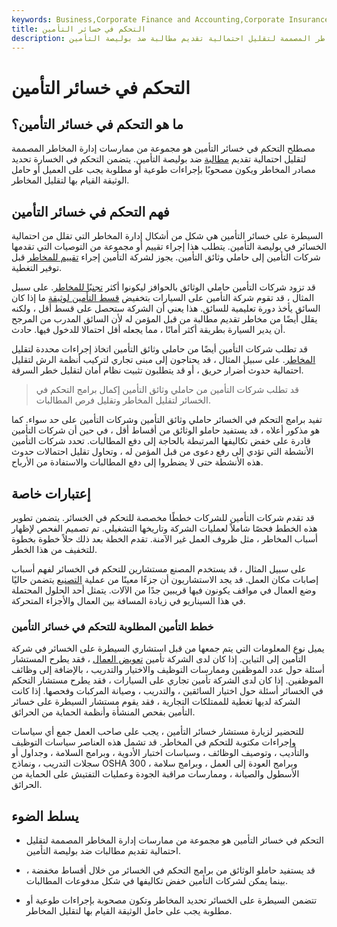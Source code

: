 ```yaml
---
keywords: Business,Corporate Finance and Accounting,Corporate Insurance
title: التحكم في خسائر التأمين
description: التحكم في خسائر التأمين عبارة عن مجموعة من ممارسات إدارة المخاطر المصممة لتقليل احتمالية تقديم مطالبة ضد بوليصة التأمين.
---
```


# التحكم في خسائر التأمين
## ما هو التحكم في خسائر التأمين؟

مصطلح التحكم في خسائر التأمين هو مجموعة من ممارسات إدارة المخاطر المصممة لتقليل احتمالية تقديم [مطالبة](/insurance_claim) ضد بوليصة التأمين. يتضمن التحكم في الخسارة تحديد مصادر المخاطر ويكون مصحوبًا بإجراءات طوعية أو مطلوبة يجب على العميل أو حامل الوثيقة القيام بها لتقليل المخاطر.

## فهم التحكم في خسائر التأمين

السيطرة على خسائر التأمين هي شكل من أشكال إدارة المخاطر التي تقلل من احتمالية الخسائر في بوليصة التأمين. يتطلب هذا إجراء تقييم أو مجموعة من التوصيات التي تقدمها شركات التأمين إلى حاملي وثائق التأمين. يجوز لشركة التأمين إجراء [تقييم للمخاطر](/risk-assessment) قبل توفير التغطية.

قد تزود شركات التأمين حاملي الوثائق بالحوافز ليكونوا أكثر [تجنبًا للمخاطر](/riskaverse). على سبيل المثال ، قد تقوم شركة التأمين على السيارات بتخفيض [قسط التأمين لوثيقة](/premium) ما إذا كان السائق يأخذ دورة تعليمية للسائق. هذا يعني أن الشركة ستحصل على قسط أقل ، ولكنه يقلل أيضًا من مخاطر تقديم مطالبة من قبل المؤمن له لأن السائق المدرب من المرجح أن يدير السيارة بطريقة أكثر أمانًا ، مما يجعله أقل احتمالا للدخول فيها. حادث.

قد تطلب شركات التأمين أيضًا من حاملي وثائق التأمين اتخاذ إجراءات محددة لتقليل [المخاطر](/risk). على سبيل المثال ، قد يحتاجون إلى مبنى تجاري لتركيب أنظمة الرش لتقليل احتمالية حدوث أضرار حريق ، أو قد يتطلبون تثبيت نظام أمان لتقليل خطر السرقة.

> قد تطلب شركات التأمين من حاملي وثائق التأمين إكمال برامج التحكم في الخسائر لتقليل المخاطر وتقليل فرص المطالبات.

>

تفيد برامج التحكم في الخسائر حاملي وثائق التأمين وشركات التأمين على حد سواء. كما هو مذكور أعلاه ، قد يستفيد حاملو الوثائق من أقساط أقل ، في حين أن شركات التأمين قادرة على خفض تكاليفها المرتبطة بالحاجة إلى دفع المطالبات. تحدد شركات التأمين الأنشطة التي تؤدي إلى رفع دعوى من قبل المؤمن له ، وتحاول تقليل احتمالات حدوث هذه الأنشطة حتى لا يضطروا إلى دفع المطالبات والاستفادة من الأرباح.

## إعتبارات خاصة

قد تقدم شركات التأمين للشركات خططًا مخصصة للتحكم في الخسائر. يتضمن تطوير هذه الخطط فحصًا شاملاً لعمليات الشركة وتاريخها التشغيلي. تم تصميم الفحص لإظهار أسباب المخاطر ، مثل ظروف العمل غير الآمنة. تقدم الخطة بعد ذلك حلاً خطوة بخطوة للتخفيف من هذا الخطر.

على سبيل المثال ، قد يستخدم المصنع مستشارين للتحكم في الخسائر لفهم أسباب إصابات مكان العمل. قد يجد الاستشاريون أن جزءًا معينًا من عملية [التصنيع](/manufacturing) يتضمن حاليًا وضع العمال في مواقف يكونون فيها قريبين جدًا من الآلات. يتمثل أحد الحلول المحتملة في هذا السيناريو في زيادة المسافة بين العمال والأجزاء المتحركة.

### خطط التأمين المطلوبة للتحكم في خسائر التأمين

يميل نوع المعلومات التي يتم جمعها من قبل استشاري السيطرة على الخسائر في شركة التأمين إلى التباين. إذا كان لدى الشركة تأمين [تعويض العمال](/workers-compensation) ، فقد يطرح المستشار أسئلة حول عدد الموظفين وممارسات التوظيف والاختيار والتدريب ، بالإضافة إلى وظائف الموظفين. إذا كان لدى الشركة تأمين تجاري على السيارات ، فقد يطرح مستشار التحكم في الخسائر أسئلة حول اختيار السائقين ، والتدريب ، وصيانة المركبات وفحصها. إذا كانت الشركة لديها تغطية للممتلكات التجارية ، فقد يقوم مستشار السيطرة على خسائر التأمين بفحص المنشأة وأنظمة الحماية من الحرائق.

للتحضير لزيارة مستشار خسائر التأمين ، يجب على صاحب العمل جمع أي سياسات وإجراءات مكتوبة للتحكم في المخاطر. قد تشمل هذه العناصر سياسات التوظيف والتأديب ، وتوصيف الوظائف ، وسياسات اختبار الأدوية ، وبرامج السلامة ، وجداول أو سجلات التدريب ، ونماذج OSHA 300 ، وبرامج العودة إلى العمل ، وبرامج سلامة الأسطول والصيانة ، وممارسات مراقبة الجودة وعمليات التفتيش على الحماية من الحرائق.

## يسلط الضوء

- التحكم في خسائر التأمين هو مجموعة من ممارسات إدارة المخاطر المصممة لتقليل احتمالية تقديم مطالبات ضد بوليصة التأمين.

- قد يستفيد حاملو الوثائق من برامج التحكم في الخسائر من خلال أقساط مخفضة ، بينما يمكن لشركات التأمين خفض تكاليفها في شكل مدفوعات المطالبات.

- تتضمن السيطرة على الخسائر تحديد المخاطر وتكون مصحوبة بإجراءات طوعية أو مطلوبة يجب على حامل الوثيقة القيام بها لتقليل المخاطر.

